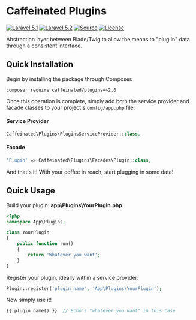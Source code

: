 Caffeinated Plugins
===================
[![Laravel 5.1](https://img.shields.io/badge/Laravel-5.1-orange.svg?style=flat-square)](http://laravel.com)
[![Laravel 5.2](https://img.shields.io/badge/Laravel-5.2-orange.svg?style=flat-square)](http://laravel.com)
[![Source](http://img.shields.io/badge/source-caffeinated/plugins-blue.svg?style=flat-square)](https://github.com/caffeinated/plugins)
[![License](http://img.shields.io/badge/license-MIT-brightgreen.svg?style=flat-square)](https://tldrlegal.com/license/mit-license)

Abstraction layer between Blade/Twig to allow the means to "plug in" data through a consistent interface.

Quick Installation
------------------
Begin by installing the package through Composer.

```
composer require caffeinated/plugins=~2.0
```

Once this operation is complete, simply add both the service provider and facade classes to your project's `config/app.php` file:

#### Service Provider
```php
Caffeinated\Plugins\PluginsServiceProvider::class,
```

#### Facade
```php
'Plugin' => Caffeinated\Plugins\Facades\Plugin::class,
```

And that's it! With your coffee in reach, start plugging in some data!

Quick Usage
-----------
Build your plugin:
**app\Plugins\YourPlugin.php**
```php
<?php
namespace App\Plugins;

class YourPlugin
{
	public function run()
	{
		return 'Whatever you want';
	}
}
```

Register your plugin, ideally within a service provider:

```php
Plugin::register('plugin_name', 'App\Plugins\YourPlugin');
```

Now simply use it!

```php
{{ plugin_name() }}  // Echo's "whatever you want" in this case
```

